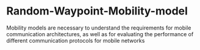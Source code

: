 # Random-Waypoint-Mobility-model
Mobility  models  are  necessary  to  understand  the  requirements  for  mobile  communication  architectures,  as  well  as  for  evaluating  the  performance  of  different  communication  protocols  for  mobile  networks
